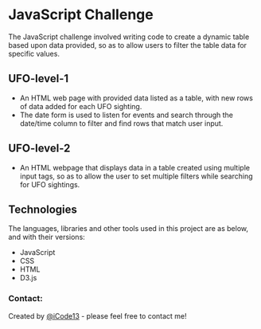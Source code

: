 # JavaScript Challenge
The JavaScript challenge involved writing code to create a dynamic table based upon data provided, so as to allow users to filter the table data for specific values.


## UFO-level-1
   * An HTML web page with provided data listed as a table, with new rows of data added for each UFO sighting.
   * The date form is used to listen for events and search through the date/time column to filter and find rows that match user input.
   
## UFO-level-2
   * An HTML webpage that displays data in a table created using multiple input tags, so as to allow the user to set multiple filters while searching for UFO sightings.

## Technologies
The languages, libraries and other tools used in this project are as below, and with their versions:

   * JavaScript
   * CSS
   * HTML
   * D3.js  

### Contact:
Created by [@iCode13](https://github.com/iCode13) - please feel free to contact me!


